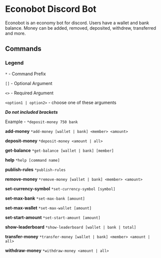 # Econobot Discord Bot

Econobot is an economy bot for discord. Users have a wallet and bank balance. Money can be added, removed, deposited, withdrew, transferred and more.

## Commands
### **Legend**
`*` - Command Prefix

`[]` - Optional Argument

`<>` - Required Argument

`<option1 | option2>` - choose one of these arguments

***Do not included brackets***

Example - `*deposit-money 750 bank`

**add-money**
`*add-money [wallet | bank] <member> <amount>`

**deposit-money**
`*deposit-money <amount | all>`

**get-balance**
`*get-balance [wallet | bank] [member]`

**help**
`*help [command name]`

**publish-rules**
`*publish-rules`

**remove-money**
`*remove-money [wallet | bank] <member> <amount>`

**set-currency-symbol**
`*set-currency-symbol [symbol]`

**set-max-bank**
`*set-max-bank [amount]`

**set-max-wallet**
`*set-max-wallet [amount]`

**set-start-amount**
`*set-start-amount [amount]`

**show-leaderboard**
`*show-leaderboard [wallet | bank | total]`

**transfer-money**
`*transfer-money [wallet | bank] <member> <amount | all>`

**withdraw-money**
`*withdraw-money <amount | all>`